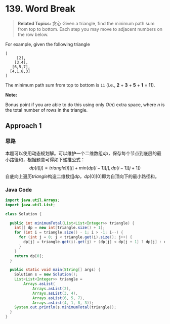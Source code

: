 # 139. Word Break

>  **Related Topics:** 贪心
Given a triangle, find the minimum path sum from top to bottom. Each step you may move to adjacent numbers on the row below.

For example, given the following triangle
```
[
     [2],
    [3,4],
   [6,5,7],
  [4,1,8,3]
]
```
The minimum path sum from top to bottom is  `11`  (i.e.,  **2**  +  **3**  +  **5**  +  **1**  = 11).

**Note:**

Bonus point if you are able to do this using only  _O_(_n_) extra space, where  _n_  is the total number of rows in the triangle.
## Approach 1
### 思路
本题可以使用动态规划解。可以维护一个二维数组$dp$，保存每个节点到底层的最小路径和，根据题意可得如下递推公式：
$$dp[i][j]=triangle[i][j]+min(dp[i-1][j],dp[i-1][j+1])$$
自底向上遍历$triangle$构造二维数组$dp$，$dp[0][0]$即为自顶向下的最小路径和。
### Java Code
``` Java
import java.util.Arrays;
import java.util.List;

class Solution {

  public int minimumTotal(List<List<Integer>> triangle) {
    int[] dp = new int[triangle.size() + 1];
    for (int i = triangle.size() - 1; i > -1; i--) {
      for (int j = 0; j < triangle.get(i).size(); j++) {
        dp[j] = triangle.get(i).get(j) + (dp[j] < dp[j + 1] ? dp[j] : dp[j + 1]);
      }
    }
    return dp[0];
  }

  public static void main(String[] args) {
    Solution s = new Solution();
    List<List<Integer>> triangle =
        Arrays.asList(
            Arrays.asList(2),
            Arrays.asList(3, 4),
            Arrays.asList(6, 5, 7),
            Arrays.asList(4, 1, 8, 3));
    System.out.println(s.minimumTotal(triangle));
  }
}

```

<!--stackedit_data:
eyJoaXN0b3J5IjpbMTI5MDI5OTY1OCwtMTMyMDM5NDk0MSwtMT
AxMDY1NDM4M119
-->